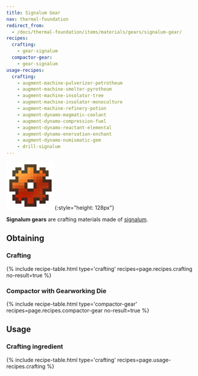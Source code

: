 ```yaml
---
title: Signalum Gear
nav: thermal-foundation
redirect_from:
  - /docs/thermal-foundation/items/materials/gears/signalum-gear/
recipes:
  crafting:
    - gear-signalum
  compactor-gear:
    - gear-signalum
usage-recipes:
  crafting:
    - augment-machine-pulverizer-petrotheum
    - augment-machine-smelter-pyrotheum
    - augment-machine-insolator-tree
    - augment-machine-insolator-monoculture
    - augment-machine-refinery-potion
    - augment-dynamo-magmatic-coolant
    - augment-dynamo-compression-fuel
    - augment-dynamo-reactant-elemental
    - augment-dynamo-enervation-enchant
    - augment-dynamo-numismatic-gem
    - drill-signalum
---
```


![Signalum gear](/assets/images/thermal-foundation/gear-signalum.png){:style="height: 128px"}


**Signalum gears** are crafting materials made of
[signalum](/docs/signalum-ingot/).


Obtaining
---------

### Crafting
{% include recipe-table.html type='crafting' recipes=page.recipes.crafting no-result=true %}

### Compactor with Gearworking Die
{% include recipe-table.html type='compactor-gear' recipes=page.recipes.compactor-gear no-result=true %}


Usage
-----

### Crafting ingredient
{% include recipe-table.html type='crafting' recipes=page.usage-recipes.crafting %}
